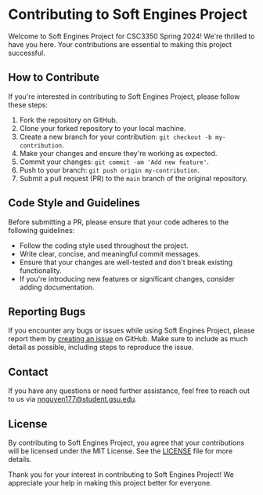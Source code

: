 # Contributing to Soft Engines Project

Welcome to Soft Engines Project for CSC3350 Spring 2024! We're thrilled to have you here. Your contributions are essential to making this project successful.

## How to Contribute

If you're interested in contributing to Soft Engines Project, please follow these steps:

1. Fork the repository on GitHub.
2. Clone your forked repository to your local machine.
3. Create a new branch for your contribution: `git checkout -b my-contribution`.
4. Make your changes and ensure they're working as expected.
5. Commit your changes: `git commit -am 'Add new feature'`.
6. Push to your branch: `git push origin my-contribution`.
7. Submit a pull request (PR) to the `main` branch of the original repository.

## Code Style and Guidelines

Before submitting a PR, please ensure that your code adheres to the following guidelines:

- Follow the coding style used throughout the project.
- Write clear, concise, and meaningful commit messages.
- Ensure that your changes are well-tested and don't break existing functionality.
- If you're introducing new features or significant changes, consider adding documentation.

## Reporting Bugs

If you encounter any bugs or issues while using Soft Engines Project, please report them by [creating an issue](https://github.com/SophieNguyen113/Soft-Engines-Project/issues) on GitHub. Make sure to include as much detail as possible, including steps to reproduce the issue.

## Contact

If you have any questions or need further assistance, feel free to reach out to us via nnguyen177@student.gsu.edu.

## License

By contributing to Soft Engines Project, you agree that your contributions will be licensed under the MIT License. See the [LICENSE](https://github.com/SophieNguyen113/Soft-Engines-Project/blob/main/LICENSE) file for more details.

Thank you for your interest in contributing to Soft Engines Project! We appreciate your help in making this project better for everyone.


